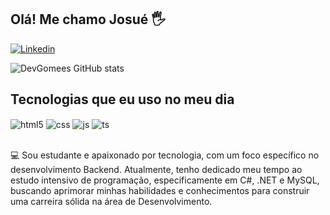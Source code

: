 ## Olá! Me chamo Josué 🖐️

[![Linkedin](https://img.shields.io/badge/LinkedIn-0077B5?style=for-the-badge&logo=linkedin&logoColor=white)](https://www.linkedin.com/in/josu%C3%A9-gomes-89859125b/)

![DevGomees GitHub stats](https://github-readme-stats.vercel.app/api?username=DevGomees&show_icons=true&theme=dracula)

## Tecnologias que eu uso no meu dia

<div style="display: inline_block">
  <img align="center" alt="html5" src="https://img.shields.io/badge/C%23-239120?style=for-the-badge&logo=c-sharp&logoColor=white" />
  <img align="center" alt="css" src="https://img.shields.io/badge/.NET-5C2D91?style=for-the-badge&logo=.net&logoColor=white" />
  <img align="center" alt="js" src="https://img.shields.io/badge/Microsoft_Azure-0089D6?style=for-the-badge&logo=microsoft-azure&logoColor=white" />
  <img align="center" alt="ts" src="https://img.shields.io/badge/MySQL-00000F?style=for-the-badge&logo=mysql&logoColor=white" />

</div><br/>

💻 Sou estudante e apaixonado por tecnologia,
com um foco específico
no desenvolvimento Backend. Atualmente,
tenho dedicado meu tempo ao estudo
intensivo de programação, especificamente
em C#, .NET e MySQL, buscando aprimorar
minhas habilidades e conhecimentos para
construir uma carreira sólida na área de
Desenvolvimento.
